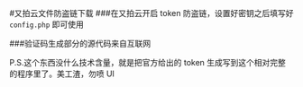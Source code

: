 #又拍云文件防盗链下载
###在又拍云开启 token 防盗链，设置好密钥之后填写好 `config.php` 即可使用

###验证码生成部分的源代码来自互联网

P.S.这个东西没什么技术含量，就是把官方给出的 token 生成写到这个相对完整的程序里了。美工渣，勿喷 UI